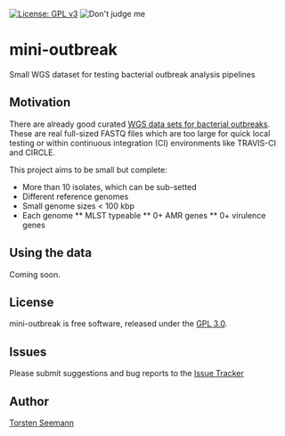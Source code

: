 [![License: GPL v3](https://img.shields.io/badge/License-GPL%20v3-blue.svg)](https://www.gnu.org/licenses/gpl-3.0)
![Don't judge me](https://img.shields.io/badge/Language-Perl_5-steelblue.svg)

# mini-outbreak

Small WGS dataset for testing bacterial outbreak analysis pipelines

## Motivation

There are already good curated 
[WGS data sets for bacterial outbreaks](https://github.com/WGS-standards-and-analysis/datasets).
These are real full-sized FASTQ files which are too large
for quick local testing or within continuous integration (CI) environments 
like TRAVIS-CI and CIRCLE.

This project aims to be small but complete:
* More than 10 isolates, which can be sub-setted
* Different reference genomes
* Small genome sizes < 100 kbp
* Each genome 
** MLST typeable
** 0+ AMR genes
** 0+ virulence genes

## Using the data

Coming soon.

## License

mini-outbreak is free software, released under the
[GPL 3.0](https://raw.githubusercontent.com/tseemann/mini-outbreak/master/LICENSE).

## Issues

Please submit suggestions and bug reports to the
[Issue Tracker](https://github.com/tseemann/mini-outbreak/issues)

## Author

[Torsten Seemann](https://twitter.com/torstenseemann)
